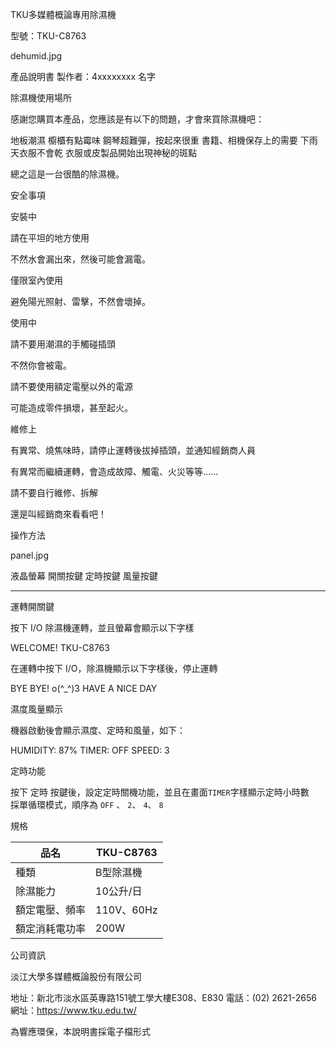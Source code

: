 
TKU多媒體概論專用除濕機

型號：TKU-C8763

<!--插入dehumid.jpg-->
dehumid.jpg 

<!--學號姓名請記得改成自己的--->
產品說明書 製作者：4xxxxxxxx 名字

<!--換頁標籤--->
<div style="page-break-before: always;"></div>

除濕機使用場所

感謝您購買本產品，您應該是有以下的問題，才會來買除濕機吧：

地板潮濕
櫥櫃有點霉味
鋼琴超難彈，按起來很重
書籍、相機保存上的需要
下雨天衣服不會乾
衣服或皮製品開始出現神秘的斑點

總之這是一台很酷的除濕機。

安全事項

<!--無序清單中放入有序清單，選項敘述放Blockquote--->

安裝中

請在平坦的地方使用

不然水會漏出來，然後可能會漏電。

僅限室內使用

避免陽光照射、雷擊，不然會壞掉。

使用中

請不要用潮濕的手觸碰插頭

不然你會被電。

請不要使用額定電壓以外的電源

可能造成零件損壞，甚至起火。

維修上

有異常、燒焦味時，請停止運轉後拔掉插頭，並通知經銷商人員

有異常而繼續運轉，會造成故障、觸電、火災等等……

請不要自行維修、拆解

還是叫經銷商來看看吧！

操作方法

<!--插入panel.jpg--->
panel.jpg

液晶螢幕
開關按鍵
定時按鍵
風量按鍵

*********

運轉開關鍵

按下 I/O 除濕機運轉，並且螢幕會顯示以下字樣
<!--程式碼區塊-->

WELCOME!
TKU-C8763

在運轉中按下 I/O，除濕機顯示以下字樣後，停止運轉

BYE BYE! o(^_^)3
HAVE A NICE DAY 

濕度風量顯示

機器啟動後會顯示濕度、定時和風量，如下：

HUMIDITY: 87%
TIMER: OFF SPEED: 3

定時功能

<!--行內程式碼-->
按下 定時 按鍵後，設定定時關機功能，並且在畫面`TIMER`字樣顯示定時小時數  
採單循環模式，順序為 `OFF` 、 `2`、 `4`、 `8`

規格

<!--表格幫你打好了-->
<table>
<thead>
<tr>
<th>品名</th>
<th>TKU-C8763</th>
</tr>
</thead>
<tbody>
<tr>
<td>種類</td>
<td>B型除濕機</td>
</tr>
<tr>
<td>除濕能力</td>
<td>10公升/日</td>
</tr>
<tr>
<td>額定電壓、頻率</td>
<td>110V、60Hz</td>
</tr>
<tr>
<td>額定消耗電功率</td>
<td>200W</td>
</tr>
</tbody>
</table>

公司資訊

淡江大學多媒體概論股份有限公司

地址：新北市淡水區英專路151號工學大樓E308、E830
電話：(02) 2621-2656 
網址：<https://www.tku.edu.tw/>

為響應環保，本說明書採電子檔形式

